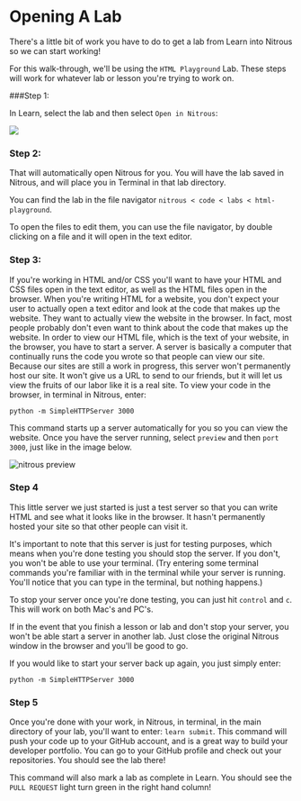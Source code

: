 # Opening A Lab

There's a little bit of work you have to do to get a lab from Learn into Nitrous so we can start working!

For this walk-through, we'll be using the `HTML Playground` Lab. These steps will work for whatever lab or lesson you're trying to work on.

###Step 1:

In Learn, select the lab and then select `Open in Nitrous`:

<img src="https://s3.amazonaws.com/after-school-assets/open-in-nitrous.png">


### Step 2:

That will automatically open Nitrous for you. You will have the lab saved in Nitrous, and will place you in Terminal in that lab directory.

You can find the lab in the file navigator `nitrous < code < labs < html-playground`.

To open the files to edit them, you can use the file navigator, by double clicking on a file and it will open in the text editor.

### Step 3:

If you're working in HTML and/or CSS you'll want to have your HTML and CSS files open in the text editor, as well as the HTML files open in the browser. When you're writing HTML for a website, you don't expect your user to actually open a text editor and look at the code that makes up the website. They want to actually view the website in the browser. In fact, most people probably don't even want to think about the code that makes up the website. In order to view our HTML file, which is the text of your website, in the browser, you have to start a server. A server is basically a computer that continually runs the code you wrote so that people can view our site. Because our sites are still a work in progress, this server won't permanently host our site. It won't give us a URL to send to our friends, but it will let us view the fruits of our labor like it is a real site. To view your code in the browser, in terminal in Nitrous, enter:

```
python -m SimpleHTTPServer 3000
```

This command starts up a server automatically for you so you can view the website. Once you have the server running, select `preview` and then `port 3000`, just like in the image below.

<img src="https://s3.amazonaws.com/after-school-assets/nitrous-preview.png" alt="nitrous preview">

### Step 4

This little server we just started is just a test server so that you can write HTML and see what it looks like in the browser. It hasn't permanently hosted your site so that other people can visit it.

It's important to note that this server is just for testing purposes, which means when you're done testing you should stop the server. If you don't, you won't be able to use your terminal. (Try entering some terminal commands you're familiar with in the terminal while your server is running. You'll notice that you can type in the terminal, but nothing happens.)

To stop your server once you're done testing, you can just hit `control` and `c`. This will work on both Mac's and PC's. 

If in the event that you finish a lesson or lab and don't stop your server, you won't be able start a server in another lab. Just close the original Nitrous window in the browser and you'll be good to go.

If you would like to start your server back up again, you just simply enter:

```
python -m SimpleHTTPServer 3000

``` 

### Step 5
Once you're done with your work, in Nitrous, in terminal, in the main directory of your lab, you'll want to enter: `learn submit`. This command will push your code up to your GitHub account, and is a great way to build your developer portfolio. You can go to your GitHub profile and check out your repositories. You should see the lab there!

This command will also mark a lab as complete in Learn. You should see the `PULL REQUEST` light turn green in the right hand column!
